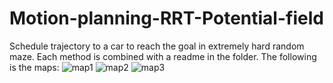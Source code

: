 # Motion-planning-RRT-Potential-field
Schedule trajectory to a car to reach the goal in extremely hard random maze.
Each method is combined with a readme in the folder.
The following is the maps:
![map1](https://github.com/TianrongChen/Motion-planning-RRT-Potential-field/map_1.png)
![map2](https://github.com/TianrongChen/Motion-planning-RRT-Potential-field/map_2.png)
![map3](https://github.com/TianrongChen/Motion-planning-RRT-Potential-field/map_3.png)
